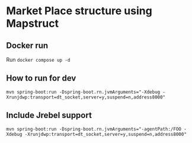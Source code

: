 
# Market Place structure using Mapstruct

## Docker run
Run `docker compose up -d`


## How to run for dev

```
mvn spring-boot:run -Dspring-boot.rn.jvmArguments="-Xdebug -Xrunjdwp:transport=dt_socket,server=y,suspend=n,address8000"

```


## Include Jrebel support

```
mvn spring-boot:run -Dspring-boot.rn.jvmArguments="-agentPath:/FOO -Xdebug -Xrunjdwp:transport=dt_socket,server=y,suspend=n,address8000"

```
